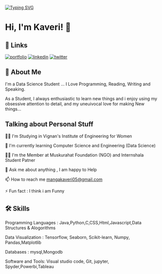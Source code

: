 [![Typing SVG](https://readme-typing-svg.demolab.com/?lines=First+line+of+text;Second+line+of+text)](https://git.io/typing-svg)










# Hi, I'm Kaveri! 👋


## 🔗 Links
[![portfolio](https://img.shields.io/badge/my_portfolio-000?style=for-the-badge&logo=ko-fi&logoColor=white)](https://linktr.ee/MangaKaveri)
[![linkedin](https://img.shields.io/badge/linkedin-0A66C2?style=for-the-badge&logo=linkedin&logoColor=white)](https://www.linkedin.com/in/mangakaveri)
[![twitter](https://img.shields.io/badge/twitter-1DA1F2?style=for-the-badge&logo=twitter&logoColor=white)](https://x.com/MangaKaveri)


## 🚀 About Me
I'm a Data Science Student ... I Love Programming, Reading, Writing and Speaking.

As a Student, I always enthusiastic to learn new things and i enjoy using my obsessive attention to detail, and my uneuivocal love for making New things...


## Talking about Personal Stuff
👩‍💻 I'm Studying in Vignan's Institute of Engineering for Women

🧠 I'm currently learning Computer Science and Engineering (Data Science)

👯‍♀️ I'm the Member at Muskurahat Foundation (NGO) and Internshala Student Patner

💬 Ask me about anything , I am happy to Help

📫 How to reach me mangakaveri05@gmail.com

⚡️ Fun fact : I think i am Funny


## 🛠 Skills
Programming Languages : Java,Python,C,CSS,Html,Javascript,Data Structures & Alogorithms

Data Visualization : Tensorflow, Seaborn, Scikit-learn, Numpy, Pandas,Matplotlib
 
Databases : mysql,Mongodb

Software and Tools: Visual studio code, Git, jupyter, Spyder,Powerbi,Tableau
